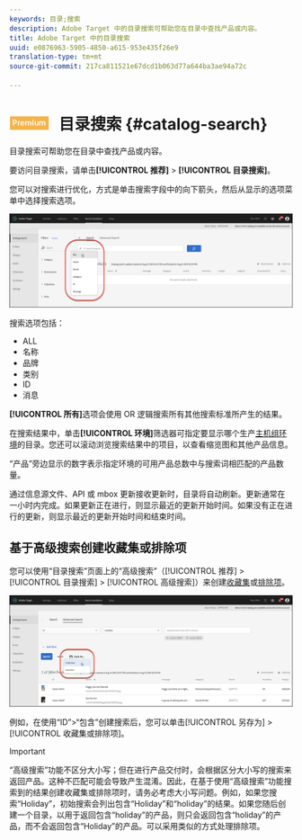 ```yaml
---
keywords: 目录;搜索
description: Adobe Target 中的目录搜索可帮助您在目录中查找产品或内容。
title: Adobe Target 中的目录搜索
uuid: e0876963-5905-4850-a615-953e435f26e9
translation-type: tm+mt
source-git-commit: 217ca811521e67dcd1b063d77a644ba3ae94a72c

---
```



# ![PREMIUM](/help/assets/premium.png) 目录搜索 {#catalog-search}

目录搜索可帮助您在目录中查找产品或内容。

要访问目录搜索，请单击&#x200B;**[!UICONTROL 推荐]** &gt; **[!UICONTROL 目录搜索]**。

您可以对搜索进行优化，方式是单击搜索字段中的向下箭头，然后从显示的选项菜单中选择搜索选项。

![](assets/searchproductsmenu.png)

搜索选项包括：

* ALL
* 名称
* 品牌
* 类别
* ID
* 消息

**[!UICONTROL 所有]**&#x200B;选项会使用 OR 逻辑搜索所有其他搜索标准所产生的结果。

在搜索结果中，单击&#x200B;**[!UICONTROL 环境]**&#x200B;筛选器可指定要显示哪个生产[主机组环境](/help/administrating-target/hosts.md)的目录。您还可以滚动浏览搜索结果中的项目，以查看缩览图和其他产品信息。

“产品”旁边显示的数字表示指定环境的可用产品总数中与搜索词相匹配的产品数量。

通过信息源文件、API 或 mbox 更新接收更新时，目录将自动刷新。更新通常在一小时内完成。如果更新正在进行，则显示最近的更新开始时间。如果没有正在进行的更新，则显示最近的更新开始时间和结束时间。

## 基于高级搜索创建收藏集或排除项

您可以使用“目录搜索”页面上的“高级搜索”（[!UICONTROL 推荐] &gt; [!UICONTROL 目录搜索] &gt; [!UICONTROL 高级搜索]）来创建[收藏集](/help/c-recommendations/c-products/collections.md)或[排除项](/help/c-recommendations/c-products/exclusions.md)。

![另存为](/help/c-recommendations/c-products/assets/save-as.png)

例如，在使用“ID”&gt;“包含”创建搜索后，您可以单击[!UICONTROL 另存为] &gt; [!UICONTROL 收藏集或排除项]。

>[!IMPORTANT]
>
>“高级搜索”功能不区分大小写；但在进行产品交付时，会根据区分大小写的搜索来返回产品。这种不匹配可能会导致产生混淆。因此，在基于使用“高级搜索”功能搜索到的结果创建收藏集或排除项时，请务必考虑大小写问题。例如，如果您搜索“Holiday”，初始搜索会列出包含“Holiday”和“holiday”的结果。如果您随后创建一个目录，以用于返回包含“holiday”的产品，则只会返回包含“holiday”的产品，而不会返回包含“Holiday”的产品。可以采用类似的方式处理排除项。
